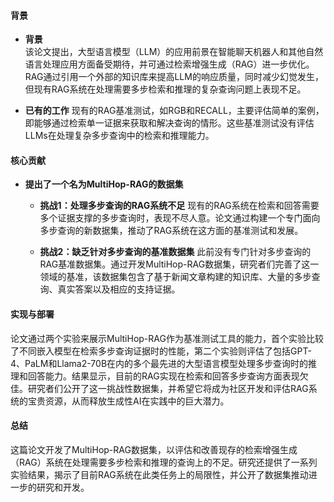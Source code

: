 #### 背景
- **背景**       
    该论文提出，大型语言模型（LLM）的应用前景在智能聊天机器人和其他自然语言处理应用方面备受期待，并可通过检索增强生成（RAG）进一步优化。RAG通过引用一个外部的知识库来提高LLM的响应质量，同时减少幻觉发生，但现有RAG系统在处理需要多步检索和推理的复杂查询问题上表现不足。

- **已有的工作**
    现有的RAG基准测试，如RGB和RECALL，主要评估简单的案例，即能够通过检索单一证据来获取和解决查询的情形。这些基准测试没有评估LLMs在处理复杂多步查询中的检索和推理能力。

#### 核心贡献
- **提出了一个名为MultiHop-RAG的数据集**
    - **挑战1：处理多步查询的RAG系统不足**
        现有的RAG系统在检索和回答需要多个证据支撑的多步查询时，表现不尽人意。论文通过构建一个专门面向多步查询的新数据集，推动了RAG系统在这方面的基准测试和发展。

    - **挑战2：缺乏针对多步查询的基准数据集**
        此前没有专门针对多步查询的RAG基准数据集。通过开发MultiHop-RAG数据集，研究者们完善了这一领域的基准，该数据集包含了基于新闻文章构建的知识库、大量的多步查询、真实答案以及相应的支持证据。

#### 实现与部署
论文通过两个实验来展示MultiHop-RAG作为基准测试工具的能力，首个实验比较了不同嵌入模型在检索多步查询证据时的性能，第二个实验则评估了包括GPT-4、PaLM和Llama2-70B在内的多个最先进的大型语言模型处理多步查询时的推理和回答能力。结果显示，目前的RAG实现在检索和回答多步查询方面表现欠佳。研究者们公开了这一挑战性数据集，并希望它将成为社区开发和评估RAG系统的宝贵资源，从而释放生成性AI在实践中的巨大潜力。

#### 总结
这篇论文开发了MultiHop-RAG数据集，以评估和改善现存的检索增强生成（RAG）系统在处理需要多步检索和推理的查询上的不足。研究还提供了一系列实验结果，揭示了目前RAG系统在此类任务上的局限性，并公开了数据集推动进一步的研究和开发。